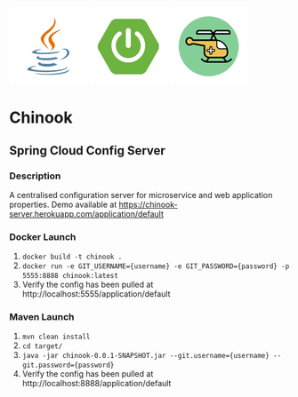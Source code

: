 ![](https://github.com/Lylio/helper-repo/blob/master/img/logos/java.png?raw=true)
![](https://github.com/Lylio/helper-repo/blob/master/img/logos/spring-boot.png?raw=true)
![](https://github.com/Lylio/helper-repo/blob/master/img/logos/chinook.png?raw=true)

# Chinook
## Spring Cloud Config Server
### Description
A centralised configuration server for microservice and web application properties. Demo available at https://chinook-server.herokuapp.com/application/default

### Docker Launch
1. `docker build -t chinook .`
2. `docker run -e GIT_USERNAME={username} -e GIT_PASSWORD={password} -p 5555:8888 chinook:latest`
3. Verify the config has been pulled at http://localhost:5555/application/default
 
### Maven Launch
 1. `mvn clean install`
 2. `cd target/`
 3. `java -jar chinook-0.0.1-SNAPSHOT.jar --git.username={username} --git.password={password}`
 4. Verify the config has been pulled at http://localhost:8888/application/default
